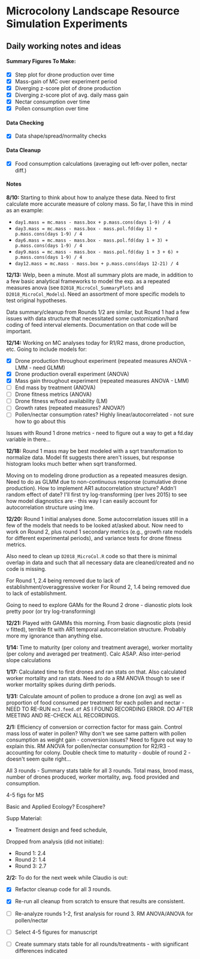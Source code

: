 # Microcolony Landscape Resource Simulation Experiments
## Daily working notes and ideas

#### Summary Figures To Make: 
- [x] Step plot for drone production over time
- [x] Mass-gain of MC over experiment period
- [x] Diverging z-score plot of drone production
- [x] Diverging z-score plot of avg. daily mass gain
- [x] Nectar consumption over time
- [x] Pollen consumption over time

#### Data Checking
- [x] Data shape/spread/normality checks 

#### Data Cleanup
- [x] Food consumption calculations (averaging out left-over pollen, nectar diff.)


#### Notes
**8/10:** Starting to think about how to analyze these data.  Need to first calculate more accurate measure of colony mass.  So far, I have this in mind as an example:

* `day1.mass = mc.mass - mass.box + p.mass.cons(days 1-9) / 4` 
* `day3.mass = mc.mass - mass.box - mass.pol.fd(day 1) + p.mass.cons(days 1-9) / 4`
* `day6.mass = mc.mass - mass.box - mass.pol.fd(day 1 + 3) + p.mass.cons(days 1-9) / 4`
* `day9.mass = mc.mass - mass.box - mass.pol.fd(day 1 + 3 + 6) + p.mass.cons(days 1-9) / 4`
* `day12.mass = mc.mass - mass.box + p.mass.cons(days 12-21) / 4`

**12/13:** Welp, been a minute.  Most all summary plots are made, in addition to a few basic analytical frameworks to model the exp. as a repeated measures anova (see `D2018_MicroCol_SummaryPlots` and `D2018_MicroCol_Models`).  Need an assortment of more specific models to test original hypotheses.  

Data summary/cleanup from Rounds 1/2 are similar, but Round 1 had a few issues with data structure that necessitated some customization/hard coding of feed interval elements.  Documentation on that code will be important.  

**12/14:** Working on MC analyses today for R1/R2 mass, drone production, etc.  Going to include models for:

- [x] Drone production throughout experiment (repeated measures ANOVA - LMM - need GLMM)
- [x] Drone production overall experiment (ANOVA) 
- [x] Mass gain throughout experiment (repeated measures ANOVA - LMM) 
- [ ] End mass by treatment (ANOVA)
- [ ] Drone fitness metrics (ANOVA)
- [ ] Drone fitness w/food availability (LM)
- [ ] Growth rates (repeated measures? ANOVA?) 
- [ ] Pollen/nectar consumption rates? Highly linear/autocorrelated - not sure how to go about this

Issues with Round 1 drone metrics - need to figure out a way to get a fd.day variable in there...

**12/18:** Round 1 mass may be best modeled with a sqrt transformation to normalize data.  Model fit suggests there aren't issues, but response histogram looks much better when sqrt transformed. 

Moving on to modeling drone production as a repeated measures design.  Need to do as GLMM due to non-continuous response (cumulative drone production).  How to implement AR1 autocorrelation structure? Addn'l random effect of date? I'll first try log-transforming (per Ives 2015) to see how model diagnostics are - this way I can easily account for autocorrelation structure using lme.  

**12/20:** Round 1 initial analyses done.  Some autocorrelation issues still in a few of the models that needs to be looked at/asked about.  Now need to work on Round 2, plus round 1 secondary metrics (e.g., growth rate models for different experimental periods), and variance tests for drone fitness metrics.  

Also need to clean up `D2018_MicroCol.R` code so that there is minimal overlap in data and such that all necessary data are cleaned/created and no code is missing.

For Round 1, 2.4 being removed due to lack of establishment/overaggressive worker
For Round 2, 1.4 being removed due to lack of establishment.

Going to need to explore GAMs for the Round 2 drone - dianostic plots look pretty poor (or try log-transforming)

**12/21:** Played with GAMMs this morning.  From basic diagnostic plots (resid v fitted), terrible fit with AR1 temporal autocorrelation structure.  Probably more my ignorance than anything else.  

**1/14:** Time to maturity (per colony and treatment average), worker mortality (per colony and averaged per treatment).  Calc ASAP. Also inter-period slope calculations

**1/17:** Calculated time to first drones and ran stats on that.  Also calculated worker mortality and ran stats. Need to do a RM ANOVA though to see if worker mortality spikes during dirth periods. 

**1/31:** Calculate amount of pollen to produce a drone (on avg) as well as proportion of food consumed per treatment for each pollen and nectar - NEED TO RE-RUN `mc3.feed.df` AS I FOUND RECORDING ERROR.  DO AFTER MEETING AND RE-CHECK ALL RECORDINGS.

**2/1:** Efficiency of conversion or correction factor for mass gain.  Control mass loss of water in pollen?  Why don't we see same pattern with pollen consumption as weight gain - conversion issues?  Need to figure out way to explain this.   RM ANOVA for pollen/nectar consumption for R2/R3 - accounting for colony.  Double check time to maturity - double of round 2 - doesn't seem quite right...

All 3 rounds - Summary stats table for all 3 rounds.  Total mass, brood mass, number of drones produced, worker mortality, avg. food provided and consumption.

4-5 figs for MS 

Basic and Applied Ecology? Ecosphere? 

Supp Material: 
- Treatment design and feed schedule, 

Dropped from analysis (did not initiate): 
- Round 1: 2.4
- Round 2: 1.4
- Round 3: 2.7

**2/2:** To do for the next week while Claudio is out:
- [x] Refactor cleanup code for all 3 rounds.  
- [x] Re-run all cleanup from scratch to ensure that results are consistent.  
- [ ] Re-analyze rounds 1-2, first analysis for round 3.  RM ANOVA/ANOVA for pollen/nectar
- [ ] Select 4-5 figures for manuscript 
- [ ] Create summary stats table for all rounds/treatments - with significant differences indicated 

